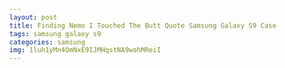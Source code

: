 ```yaml
---
layout: post
title: Finding Nemo I Touched The Butt Quote Samsung Galaxy S9 Case
tags: samsung galaxy s9
categories: samsung
img: 1luh1yMn4OmNxE9IJMHqstNA9wohMReiI
---
```

